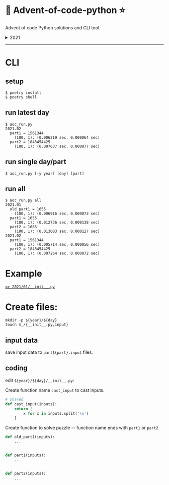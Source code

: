 # 🎄 Advent-of-code-python ⭐

Advent of code Python solutions and CLI tool.

<details>

<summary>2021</summary>

|  2021   | Puzzle Name       | Part 1 | Part 2 |
| :-----: | :---------------- | :----: | :----: |
| Day🎄01 | Sonar Sweep       |   ⭐   |   ⭐   |
| Day🎄02 | Dive!             |   ⭐   |   ⭐   |
| Day🎄03 | Binary Diagnostic |   ⭐   |   ⭐   |
| Day🎄04 |                   |        |        |
| Day🎄05 |                   |        |        |
| Day🎄06 |                   |        |        |
| Day🎄07 |                   |        |        |
| Day🎄08 |                   |        |        |
| Day🎄09 |                   |        |        |
| Day🎄10 |                   |        |        |
| Day🎄11 |                   |        |        |
| Day🎄12 |                   |        |        |
| Day🎄13 |                   |        |        |
| Day🎄14 |                   |        |        |
| Day🎄15 |                   |        |        |
| Day🎄16 |                   |        |        |
| Day🎄17 |                   |        |        |
| Day🎄18 |                   |        |        |
| Day🎄19 |                   |        |        |
| Day🎄20 |                   |        |        |
| Day🎄21 |                   |        |        |
| Day🎄22 |                   |        |        |
| Day🎄23 |                   |        |        |
| Day🎄24 |                   |        |        |
| Day🎄25 |                   |        |        |

</details>

---

# CLI

## setup

```
$ poetry install
$ poetry shell
```

## run latest day

```
$ aoc_run.py
2021.02
  part1 = 1561344
    (100, 1): (0.006219 sec, 0.000064 sec)
  part2 = 1848454425
    (100, 1): (0.007637 sec, 0.000077 sec)
```

## run single day/part

```
$ aoc_run.py [-y year] [day] [part]
```

## run all

```
$ aoc_run.py all
2021.01
  old_part1 = 1655
    (100, 1): (0.006916 sec, 0.000073 sec)
  part1 = 1655
    (100, 1): (0.012736 sec, 0.000138 sec)
  part2 = 1683
    (100, 1): (0.013003 sec, 0.000127 sec)
2021.02
  part1 = 1561344
    (100, 1): (0.005714 sec, 0.000056 sec)
  part2 = 1848454425
    (100, 1): (0.007264 sec, 0.000072 sec)
```

# Example

[`=> 2021/01/__init__.py`](2021/01/__init__.py)

# Create files:

```
mkdir -p ${year}/${day}
touch $_/{__init__.py,input}
```

## input data

save input data to `part${part}.input` files.

## coding

edit `${year}/${day}/__init__.py`:

Create function name `cast_input` to cast inputs.

```python
# shared
def cast_input(inputs):
    return [
        x for x in inputs.split('\n')
    ]
```

Create function to solve puzzle -- function name ends with `part1` or `part2`

```python
def old_part1(inputs):
    ...


def part1(inputs):
    ...


def part2(inputs):
    ...

```
